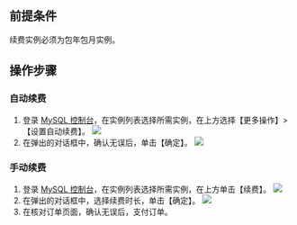 
## 前提条件
续费实例必须为包年包月实例。
## 操作步骤

### 自动续费
1. 登录 [MySQL 控制台](https://console.cloud.tencent.com/cdb)，在实例列表选择所需实例，在上方选择【更多操作】>【设置自动续费】。
![](https://main.qcloudimg.com/raw/40045770dade95052b35da088faa720e.png)
2. 在弹出的对话框中，确认无误后，单击【确定】。
![](https://main.qcloudimg.com/raw/14f1f8c5d3fcd6e52a4157fead60f75c.png)

### 手动续费
1. 登录 [MySQL 控制台](https://console.cloud.tencent.com/cdb)，在实例列表选择所需实例，在上方单击【续费】。
![](https://main.qcloudimg.com/raw/ea68377665f811e6aff400e880fa0ef4.png)
2. 在弹出的对话框中，选择续费时长，单击【确定】。
![](https://main.qcloudimg.com/raw/4575a223cefb54ea573b32d22602d823.png)
3. 在核对订单页面，确认无误后，支付订单。
